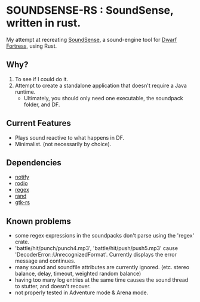 # SOUNDSENSE-RS : SoundSense, written in rust.
My attempt at recreating [SoundSense](http://df.zweistein.cz/soundsense/), a sound-engine tool for [Dwarf Fortress](http://www.bay12games.com/dwarves/), using Rust.

## Why?
1. To see if I could do it.
2. Attempt to create a standalone application that doesn't require a Java runtime.
   * Ultimately, you should only need one executable, the soundpack folder, and DF.

## Current Features
* Plays sound reactive to what happens in DF.
* Minimalist. (not necessarily by choice).

## Dependencies
* [notify](https://github.com/passcod/notify)
* [rodio](https://github.com/tomaka/rodio)
* [regex](https://github.com/rust-lang/regex)
* [rand](https://github.com/rust-random/rand)
* [gtk-rs](https://gtk-rs.org/)

## Known problems
* some regex expressions in the soundpacks don't parse using the 'regex' crate.
* 'battle/hit/punch/punch4.mp3', 'battle/hit/push/push5.mp3' cause 'DecoderError::UnrecognizedFormat'. Currently displays the error message and continues.
* many sound and soundfile attributes are currently ignored. (etc. stereo balance, delay, timeout, weighted random balance)
* having too many log entries at the same time causes the sound thread to stutter, and doesn't recover.
* not properly tested in Adventure mode & Arena mode.